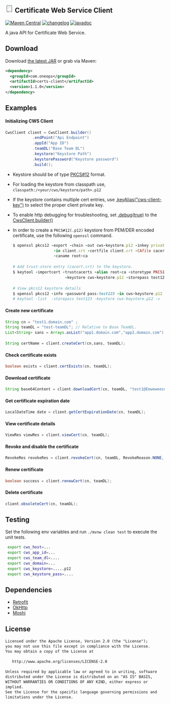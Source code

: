 <img src="docs/images/tls-certificate-64.png" alt="Cert" width=25 height=25> Certificate Web Service Client 
----------
[![Maven Central][maven-svg]][maven-url] [![changelog][cl-svg]][cl-url] [![javadoc][javadoc-svg]][javadoc-url]  

A java API for Certificate Web Service.


Download
--------

Download [the latest JAR][1] or grab via Maven:
```xml
<dependency>
  <groupId>com.oneops</groupId>
  <artifactId>certs-client</artifactId>
  <version>1.1.0</version>
</dependency>
```

## Examples

#### Initializing CWS Client

```java
CwsClient client = CwsClient.builder()
            .endPoint("Api Endpoint") 
            .appId("App ID")               
            .teamDL("Base Team DL")             
            .keystore("Keystore Path")
            .keystorePassword("Keystore password")
            .build();
```
  - Keystore should be of type [PKCS#12][2] format. 
  - For loading the keystore from classpath use, `classpath:/<your/cws/keystore/path>.p12`
  - If the keystore contains multiple cert entries, use [.keyAlias("cws-client-key")][3] to select the 
    proper client private key.
  - To enable http debugging for troubleshooting, set [.debug(true)][4] to the [CwsClient.builder()][5]
  - In order to create a `PKCS#12(.p12)` keystore from PEM/DER encoded certificate, use the following `openssl` command.
  
    ```ruby
    $ openssl pkcs12 -export -chain -out cws-keystore.p12 -inkey private.key -password pass:test123 \
                      -in client.crt -certfile client.crt -CAfile cacert.crt -name cws-client-key \
                      -caname root-ca
                  
    # Add trust-store entry (cacert.crt) to the keystore.
    $ keytool -importcert -trustcacerts -alias root-ca -storetype PKCS12 \
                           -keystore cws-keystore.p12 -storepass test123 -file cacert.crt
                       
    # View pkcs12 keystore details                   
    $ openssl pkcs12 -info -password pass:test123 -in cws-keystore.p12 
    # keytool -list  -storepass test123 -keystore cws-keystore.p12 -v                
    ```

#### Create new certificate

```java
String cn = "test1.domain.com" ;
String teamDL = "test-teamDL"; // Relative to Base TeamDL.
List<String> sans = Arrays.asList("app1.domain.com","app2.domain.com");
    
String certName = client.createCert(cn,sans, teamDL);
```

#### Check certificate exists

```java
boolean exists = client.certExists(cn, teamDL);
```

#### Download certificate

```java
String base64Content = client.downloadCert(cn, teamDL, "test1@Eeweweesd", CertFormat.PKCS12);
```

#### Get certificate expiration date

```java
LocalDateTime date = client.getCertExpirationDate(cn, teamDL);
```

#### View certificate details

```java
ViewRes viewRes = client.viewCert(cn, teamDL);
```


#### Revoke and disable the certificate

```java
RevokeRes revokeRes = client.revokeCert(cn, teamDL, RevokeReason.NONE, true);
```

#### Renew certificate

```java
boolean success = client.renewCert(cn, teamDL);
```

#### Delete certificate

```java
client.obsoleteCert(cn, teamDL);
```

## Testing

Set the following env variables and run `./mvnw clean test` to execute the unit tests.

```bash
 export cws_host=...     
 export cws_app_id=...
 export cws_team_dl=....
 export cws_domain=...
 export cws_keystore=.....p12
 export cws_keystore_pass=....
```

## Dependencies

   - [Retrofit](https://github.com/square/retrofit/)
   - [OkHttp](https://github.com/square/okhttp)
   - [Moshi](https://github.com/square/Moshi/)

License
-------

    Licensed under the Apache License, Version 2.0 (the "License");
    you may not use this file except in compliance with the License.
    You may obtain a copy of the License at

       http://www.apache.org/licenses/LICENSE-2.0

    Unless required by applicable law or agreed to in writing, software
    distributed under the License is distributed on an "AS IS" BASIS,
    WITHOUT WARRANTIES OR CONDITIONS OF ANY KIND, either express or implied.
    See the License for the specific language governing permissions and
    limitations under the License.



<!-- Badges -->

[1]: https://search.maven.org/remote_content?g=com.oneops&a=certs-client&v=LATEST
[2]: https://en.wikipedia.org/wiki/PKCS_12
[3]: http://oneops.com/certs-client/javadocs/com/oneops/certs/CwsClient.html#keyAlias--
[4]: http://oneops.com/certs-client/javadocs/com/oneops/certs/CwsClient.html#debug--
[5]: http://oneops.com/certs-client/javadocs/com/oneops/certs/CwsClient.Builder.html


[maven-url]: http://search.maven.org/#search%7Cgav%7C1%7Cg%3A%22com.oneops%22%20AND%20a%3A%22certs-client%22
[maven-svg]: https://img.shields.io/maven-central/v/com.oneops/certs-client.svg?label=Maven%20Central&style=flat-square

[cl-url]: https://github.com/oneops/certs-client/blob/master/CHANGELOG.md
[cl-svg]: https://img.shields.io/badge/change--log-latest-blue.svg?style=flat-square

[javadoc-url]: https://oneops.github.io/certs-client/javadocs/
[javadoc-svg]: https://img.shields.io/badge/api--doc-latest-ff69b4.svg.svg?style=flat-square

